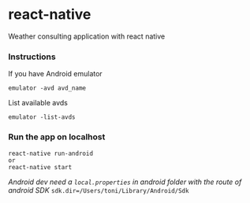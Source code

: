 # react-native
Weather consulting application with react native

### Instructions

If you have Android emulator
```
emulator -avd avd_name
```

List available avds
```
emulator -list-avds
```

### Run the app on localhost

```
react-native run-android
or
react-native start
```

_Android dev need a `local.properties` in android folder with the route of android SDK_
`sdk.dir=/Users/toni/Library/Android/Sdk`